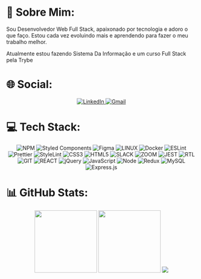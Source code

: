 # 💫 Sobre Mim:

Sou Desenvolvedor Web Full Stack, apaixonado por tecnologia e adoro o que faço. Estou cada vez evoluindo mais e aprendendo para fazer o meu trabalho melhor.

Atualmente estou fazendo Sistema Da Informação e um curso Full Stack pela Trybe

# 🌐 Social:

<div align="center">
  <a href='https://linkedin.com/in/ruanportella'>
  <img src='https://img.shields.io/badge/-LinkedIn-%230077B5?style=for-the-badge&logo=linkedin&logoColor=white' alt='LinkedIn'/>
  </a>
  <a href='mailto:ruanmorales29@gmail.com'>
  <img src='https://img.shields.io/badge/-Gmail-%23333?style=for-the-badge&logo=gmail&logoColor=white' alt='Gmail'/>
  </a>
</div>

# 💻 Tech Stack:

<div align="center">
  <img src='https://img.shields.io/badge/NPM-%23000000.svg?style=for-the-badge&logo=npm&logoColor=white' alt='NPM'>
  <img src='https://img.shields.io/badge/styled--components-DB7093?style=for-the-badge&logo=styled-components&logoColor=white' alt='Styled Components'>
  <img src='https://img.shields.io/badge/figma-%23F24E1E.svg?style=for-the-badge&logo=figma&logoColor=white' alt='Figma'>
  <img src='https://img.shields.io/badge/Linux-FCC624?style=for-the-badge&logo=linux&logoColor=black' alt='LINUX'>
  <img src='https://img.shields.io/badge/docker-%230db7ed.svg?style=for-the-badge&logo=docker&logoColor=white' alt='Docker'>
  <img src='https://img.shields.io/badge/ESLint-4B3263?style=for-the-badge&logo=eslint&logoColor=white' alt='ESLint'>
  <img src='https://img.shields.io/badge/prettier-1A2C34?style=for-the-badge&logo=prettier&logoColor=F7BA3E' alt='Prettier'>
  <img src='https://img.shields.io/badge/stylelint-000?style=for-the-badge&logo=stylelint&logoColor=white' alt='StyleLint'>
  <img src='https://img.shields.io/badge/css3-%231572B6.svg?style=for-the-badge&logo=css3&logoColor=white' alt='CSS3'>
  <img src='https://img.shields.io/badge/html5-%23E34F26.svg?style=for-the-badge&logo=html5&logoColor=white' alt='HTML5'>
  <img src='https://img.shields.io/badge/Slack-4A154B?style=for-the-badge&logo=slack&logoColor=white' alt='SLACK'>
  <img src='https://img.shields.io/badge/Zoom-2D8CFF?style=for-the-badge&logo=zoom&logoColor=white' alt='ZOOM'>
  <img src='https://img.shields.io/badge/Jest-C21325?style=for-the-badge&logo=jest&logoColor=white' alt='JEST'>
  <img src='https://img.shields.io/badge/testing%20library-323330?style=for-the-badge&logo=testing-library&logoColor=red' alt='RTL'>
  <img src='https://img.shields.io/badge/GIT-E44C30?style=for-the-badge&logo=git&logoColor=white' alt='GIT'>
  <img src='https://img.shields.io/badge/React-002160?style=for-the-badge&logo=react&logoColor=61DAFB' alt='REACT'>
  <img src='https://img.shields.io/badge/jQuery-0769AD?style=for-the-badge&logo=jquery&logoColor=white' alt='jQuery'>
  <img src='https://img.shields.io/badge/JavaScript-F7DF1E?style=for-the-badge&logo=javascript&logoColor=black' alt='JavaScript'>
  <img src='https://img.shields.io/badge/Node.js-43853D?style=for-the-badge&logo=node.js&logoColor=white' alt='Node'>
  <img src='https://img.shields.io/badge/Redux-593D88?style=for-the-badge&logo=redux&logoColor=white' alt='Redux'>
  <img src='https://img.shields.io/badge/MySQL-005C84?style=for-the-badge&logo=mysql&logoColor=white' alt='MySQL'>
  <img src='https://img.shields.io/badge/Express.js-404D59?style=for-the-badge' alt='Express.js'>
</div>

# 📊 GitHub Stats:

<div align="center">
    <img height="165em" src="https://github-readme-stats-ruan-portella.vercel.app/api?username=ruan-portella&include_all_commits=true&show_icons=true&theme=dark&count_private=true"/>
  <img height="165em" src="https://github-readme-stats-ruan-portella.vercel.app/api/top-langs/?username=ruan-portella&langs_count=10&count_private=true&theme=dark&layout=compact"/>
  <img src="https://github-readme-streak-stats.herokuapp.com/?user=ruan-portella&theme=dark&date_format=M%20j%5B%2C%20Y%5D">
</div>

